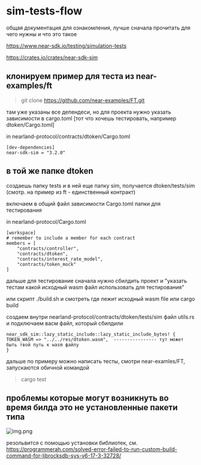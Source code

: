 # sim-tests-flow

общая документация для ознакомления, лучше сначала прочитать для чего нужны и что это такое


https://www.near-sdk.io/testing/simulation-tests

https://crates.io/crates/near-sdk-sim

## клонируем пример для теста из near-examples/ft

> git clone https://github.com/near-examples/FT.git

там уже указаны все депендеси, но для проекта нужно указать зависимости в cargo.toml [тот что хочешь тестировать, например dtoken/Cargo.toml]

in nearland-protocol/contracts/dtoken/Cargo.toml
```
[dev-dependencies]
near-sdk-sim = "3.2.0"
```

## в той же папке dtoken 
создаешь папку tests и в ней еще папку sim, получается dtoken/tests/sim 
(смотр. на пример из ft - единственный контракт)


включаем в общий файл зависимости Cargo.toml папки для тестирования

in nearland-protocol/Cargo.toml

```
[workspace]
# remember to include a member for each contract
members = [
    "contracts/controller",
    "contracts/dtoken",
    "contracts/interest_rate_model",
    "contracts/token_mock"
]
```

дальше для тестирование сначала нужно сбилдить проект и "указать тестам какой исходный wasm файл использовать для тестирования"

или скрипт ./build.sh и смотреть где лежит исходный wasm file
или cargo build

создаем внутри nearland-protocol/contracts/dtoken/tests/sim файл utils.rs  и подключаем васм файл, который сбилдили

```
near_sdk_sim::lazy_static_include::lazy_static_include_bytes! {
TOKEN_WASM => "../../res/dtoken.wasm",  ---------------- тут может быть твой путь к wasm файлу
}
```

дальше по примеру можно написать тесты, смотри near-examles/FT, запускаются обичной командой
> cargo test



## проблемы которые могут возникнуть во время билда это не установленные пакети типа 

![img.png](img.png)

резольвится с помощью установки библиотек, см. https://programmerah.com/solved-error-failed-to-run-custom-build-command-for-librocksdb-sys-v6-17-3-32728/






